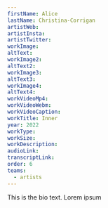```yaml
---
firstName: Alice
lastName: Christina-Corrigan
artistWeb:
artistInsta:
artistTwitter:
workImage:
altText:
workImage2:
altText2:
workImage3:
altText3:
workImage4:
altText4:
workVideoMp4:
workVideoWebm:
workVideoCaption:
workTitle: Inner
year: 2022
workType:
workSize:
workDescription:
audioLink:
transcriptLink:
order: 6
teams:
  - artists
---
```


This is the bio text.
Lorem ipsum
